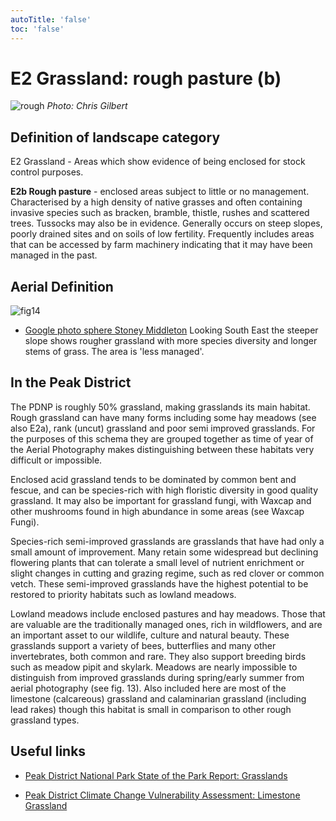 ```yaml
---
autoTitle: 'false'
toc: 'false'
---
```


# E2 Grassland: rough pasture (b)

![rough](./img/e2b.png)
*Photo: Chris Gilbert*

## Definition of landscape category

E2 Grassland - Areas which show evidence of being enclosed for stock control purposes. 

**E2b Rough pasture** - enclosed areas subject to little or no management. Characterised by a high density of native grasses and often containing invasive species such as bracken, bramble, thistle, rushes and scattered trees. Tussocks may also be in evidence. Generally occurs on steep slopes, poorly drained sites and on soils of low fertility. Frequently includes areas that can be accessed by farm machinery indicating that it may have been managed in the past.

## Aerial Definition

![fig14](./img/fig14.png)

* [Google photo sphere Stoney Middleton](https://goo.gl/maps/FMZgZzHGakCBLSUd7) Looking South East the steeper slope shows rougher grassland with more species diversity and longer stems of grass. The area is 'less managed'. 

## In the Peak District
The PDNP is roughly 50% grassland, making grasslands its main habitat. Rough grassland can have many forms including some hay meadows (see also E2a), rank (uncut) grassland and poor semi improved grasslands. For the purposes of this schema they are grouped together as time of year of the Aerial Photography makes distinguishing between these habitats very difficult or impossible. 

Enclosed acid grassland tends to be dominated by common bent and fescue, and can be species-rich with high floristic diversity in good quality grassland. It may also be important for grassland fungi, with Waxcap and other mushrooms found in high abundance in some areas (see Waxcap Fungi).

Species-rich semi-improved grasslands are grasslands that have had only a small amount of improvement. Many retain some widespread but declining flowering plants that can tolerate a small level of nutrient enrichment or slight changes in cutting and grazing regime, such as red clover or common vetch. These semi-improved grasslands have the highest potential to be restored to priority habitats such as lowland meadows.

Lowland meadows include enclosed pastures and hay meadows. Those that are valuable are the traditionally managed ones, rich in wildflowers, and are an important asset to our wildlife, culture and natural beauty. These grasslands support a variety of bees, butterflies and many other invertebrates, both common and rare. They also support breeding birds such as meadow pipit and skylark. Meadows are nearly impossible to distinguish from improved grasslands during spring/early summer from aerial photography (see fig. 13). Also included here are most of the limestone (calcareous) grassland and calaminarian grassland (including lead rakes) though this habitat is small in comparison to other rough grassland types. 

## Useful links
* [Peak District National Park State of the Park Report: Grasslands](https://reports.peakdistrict.gov.uk/sotpr/docs/wildlife-habitat/habitats.html#grassland) 

* [Peak District Climate Change Vulnerability Assessment: Limestone Grassland](https://reports.peakdistrict.gov.uk/ccva/docs/assessments/habitats/limestonegrassland.html)